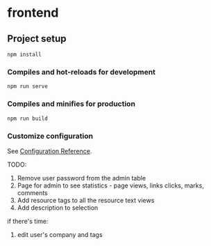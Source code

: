 # frontend

## Project setup
```
npm install
```

### Compiles and hot-reloads for development
```
npm run serve
```

### Compiles and minifies for production
```
npm run build
```

### Customize configuration
See [Configuration Reference](https://cli.vuejs.org/config/).


TODO:
1. Remove user password from the admin table
2. Page for admin to see statistics - page views, links clicks, marks, comments
3. Add resource tags to all the resource text views
4. Add description to selection


if there's time:
1. edit user's company and tags
